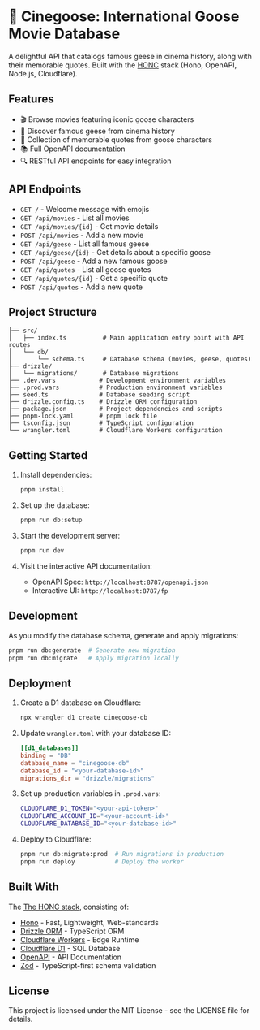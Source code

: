 # 🪿 Cinegoose: International Goose Movie Database

A delightful API that catalogs famous geese in cinema history, along with their memorable quotes. Built with the [HONC](https://honc.dev/) stack (Hono, OpenAPI, Node.js, Cloudflare).

## Features

- 🎬 Browse movies featuring iconic goose characters
- 🪿 Discover famous geese from cinema history
- 💬 Collection of memorable quotes from goose characters
- 📚 Full OpenAPI documentation
- 🔍 RESTful API endpoints for easy integration

## API Endpoints

- `GET /` - Welcome message with emojis
- `GET /api/movies` - List all movies
- `GET /api/movies/{id}` - Get movie details
- `POST /api/movies` - Add a new movie
- `GET /api/geese` - List all famous geese
- `GET /api/geese/{id}` - Get details about a specific goose
- `POST /api/geese` - Add a new famous goose
- `GET /api/quotes` - List all goose quotes
- `GET /api/quotes/{id}` - Get a specific quote
- `POST /api/quotes` - Add a new quote

## Project Structure

```
├── src/
│   ├── index.ts          # Main application entry point with API routes
│   └── db/
│       └── schema.ts     # Database schema (movies, geese, quotes)
├── drizzle/
│   └── migrations/       # Database migrations
├── .dev.vars            # Development environment variables
├── .prod.vars           # Production environment variables
├── seed.ts              # Database seeding script
├── drizzle.config.ts    # Drizzle ORM configuration
├── package.json         # Project dependencies and scripts
├── pnpm-lock.yaml       # pnpm lock file
├── tsconfig.json        # TypeScript configuration
└── wrangler.toml        # Cloudflare Workers configuration
```

## Getting Started

1. Install dependencies:
   ```sh
   pnpm install
   ```

2. Set up the database:
   ```sh
   pnpm run db:setup
   ```

3. Start the development server:
   ```sh
   pnpm run dev
   ```

4. Visit the interactive API documentation:
   - OpenAPI Spec: `http://localhost:8787/openapi.json`
   - Interactive UI: `http://localhost:8787/fp`

## Development

As you modify the database schema, generate and apply migrations:

```sh
pnpm run db:generate  # Generate new migration
pnpm run db:migrate   # Apply migration locally
```

## Deployment

1. Create a D1 database on Cloudflare:
   ```sh
   npx wrangler d1 create cinegoose-db
   ```

2. Update `wrangler.toml` with your database ID:
   ```toml
   [[d1_databases]]
   binding = "DB"
   database_name = "cinegoose-db"
   database_id = "<your-database-id>"
   migrations_dir = "drizzle/migrations"
   ```

3. Set up production variables in `.prod.vars`:
   ```sh
   CLOUDFLARE_D1_TOKEN="<your-api-token>"
   CLOUDFLARE_ACCOUNT_ID="<your-account-id>"
   CLOUDFLARE_DATABASE_ID="<your-database-id>"
   ```

4. Deploy to Cloudflare:
   ```sh
   pnpm run db:migrate:prod  # Run migrations in production
   pnpm run deploy           # Deploy the worker
   ```

## Built With

The [The HONC stack](https://honc.dev/), consisting of:

- [Hono](https://hono.dev) - Fast, Lightweight, Web-standards
- [Drizzle ORM](https://orm.drizzle.team) - TypeScript ORM
- [Cloudflare Workers](https://workers.cloudflare.com) - Edge Runtime
- [Cloudflare D1](https://developers.cloudflare.com/d1) - SQL Database
- [OpenAPI](https://www.openapis.org) - API Documentation
- [Zod](https://zod.dev) - TypeScript-first schema validation

## License

This project is licensed under the MIT License - see the LICENSE file for details.
